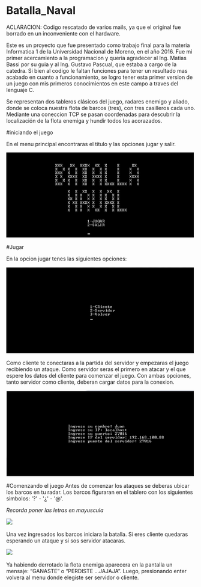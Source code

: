 # Batalla_Naval

ACLARACION: Codigo rescatado de varios mails, ya que el original fue borrado en un inconveniente con el hardware.

Este es un proyecto que fue presentado como trabajo final para la materia Informatica 1 de la Universidad Nacional de Moreno, en el año 2016. Fue mi primer acercamiento a la programacion y queria agradecer al Ing. Matias Bassi por su guia y al Ing. Gustavo Pascual, que estaba a cargo de la catedra.
Si bien al codigo le faltan funciones para tener un resultado mas acabado en cuanto a funcionamiento, se logro tener esta primer version de un juego con mis primeros conocimientos en este campo a traves del lenguaje C.

Se representan dos tableros clásicos del juego, radares enemigo y aliado, donde se coloca nuestra flota de barcos (tres), con tres casilleros cada uno. Mediante una coneccion TCP se pasan coordenadas para descubrir la localización de la flota enemiga y hundir todos los acorazados. 

#iniciando el juego

En el menu principal encontraras el titulo y las opciones jugar y salir.

<img src="images/titulo 1.jpg" width="500px" />

#Jugar

En la opcion jugar  tenes las siguientes opciones:

<img src="images/jugar.jpg" width="500px" />

Como cliente te conectaras a la partida del servidor y empezaras el juego recibiendo un ataque.
Como servidor seras el primero en atacar y el que espere los datos del cliente para comenzar el juego.
Con ambas opciones, tanto servidor como cliente, deberan cargar datos para la conexion. 

<img src="images/cliente-servidor.jpg" width="500px" />

#Comenzando el juego
Antes de comenzar los ataques se deberas ubicar los barcos en tu radar. Los barcos figuraran en el tablero con los siguientes simbolos: '?' - '¿' - '@'.

*Recorda poner las letras en mayuscula*

<img src="images/ccampo 1.jpg" width="500px" />

Una vez ingresados los barcos iniciara la batalla. Si eres cliente quedaras esperando un ataque y si sos servidor atacaras.

<img src="images/ccampo 1.jpg" width="500px" />

Ya habiendo derrotado la flota enemiga aparecera en la pantalla un mensaje: “GANASTE” o “PERDISTE ...JAJAJA”.
Luego, presionando enter volvera al menu donde elegiste ser servidor o cliente.

